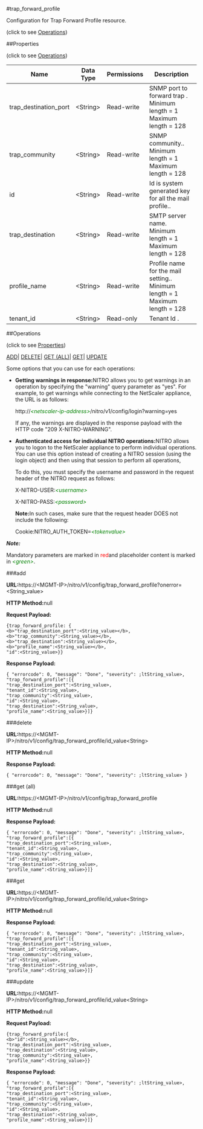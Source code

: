 #trap_forward_profile



Configuration for Trap Forward Profile resource.

<span>(click to see [Operations](#operations))</span>



##Properties 

<span>(click to see [Operations](#operations))</span>





<table><thead><tr><th>Name</th><th>Data Type</th><th>Permissions</th><th>Description</th></tr></thead><tbody><tr><td>trap_destination_port</td><td>&lt;String></td><td>Read-write</td><td>SNMP port to forward trap .<br>Minimum length = 1<br>Maximum length = 128</td></tr><tr><td>trap_community</td><td>&lt;String></td><td>Read-write</td><td>SNMP community..<br>Minimum length = 1<br>Maximum length = 128</td></tr><tr><td>id</td><td>&lt;String></td><td>Read-write</td><td>Id is system generated key for all the mail profile..</td></tr><tr><td>trap_destination</td><td>&lt;String></td><td>Read-write</td><td>SMTP server name.<br>Minimum length = 1<br>Maximum length = 128</td></tr><tr><td>profile_name</td><td>&lt;String></td><td>Read-write</td><td>Profile name for the mail setting..<br>Minimum length = 1<br>Maximum length = 128</td></tr><tr><td>tenant_id</td><td>&lt;String></td><td>Read-only</td><td>Tenant Id .</td></tr></tbody></table>

##Operations 

<span>(click to see [Properties](#properties))</span>





[ADD](#add)| [DELETE](#delete)| [GET (ALL)](#get-all)| [GET](#get)| [UPDATE](#update)





Some options that you can use for each operations:

<ul><li><p><b>Getting warnings in response:</b>NITRO allows you to get warnings in an operation by specifying the "warning" query parameter as "yes". For example, to get warnings while connecting to the NetScaler appliance, the URL is as follows:</p><p>http://<span style="color:green;font-style:italic;">&lt;netscaler-ip-address&gt;</span>/nitro/v1/config/login?warning=yes</p><p>If any, the warnings are displayed in the response payload with the HTTP code "209 X-NITRO-WARNING".</p></li><li><p><b>Authenticated access for individual NITRO operations:</b>NITRO allows you to logon to the NetScaler appliance to perform individual operations. You can use this option instead of creating a NITRO session (using the login object) and then using that session to perform all operations,</p><p>To do this, you must specify the username and password in the request header of the NITRO request as follows:</p><p>X-NITRO-USER:<span style="color:green;font-style:italic;">&lt;username&gt;</span></p><p>X-NITRO-PASS:<span style="color:green;font-style:italic;">&lt;password&gt;</span></p><p><b>Note:</b>In such cases, make sure that the request header DOES not include the following:</p><p>Cookie:NITRO_AUTH_TOKEN=<span style="color:green;font-style:italic;">&lt;tokenvalue&gt;</span></p></li></ul>







***Note:*** 

Mandatory parameters are marked in <span style="color:#FF0000;">red</span>and placeholder content is marked in <span style="color:green;font-style:italic">&lt;green&gt;</span>.



###add







<b>URL:</b>https://&lt;MGMT-IP&gt;/nitro/v1/config/trap_forward_profile?onerror=&lt;String_value&gt;

<b>HTTP Method:</b>null

<b>Request Payload: </b>
```
{trap_forward_profile: {
<b>"trap_destination_port":<String_value></b>,
<b>"trap_community":<String_value></b>,
<b>"trap_destination":<String_value></b>,
<b>"profile_name":<String_value></b>,
"id":<String_value>}}
```

<b>Response Payload: </b>
```
{ "errorcode": 0, "message": "Done", "severity": ;ltString_value>, "trap_forward_profile":[{
"trap_destination_port":<String_value>,
"tenant_id":<String_value>,
"trap_community":<String_value>,
"id":<String_value>,
"trap_destination":<String_value>,
"profile_name":<String_value>}]}
```







###delete







<b>URL:</b>https://&lt;MGMT-IP&gt;/nitro/v1/config/trap_forward_profile/id_value&lt;String&gt;

<b>HTTP Method:</b>null

<b>Response Payload: </b>
```
{ "errorcode": 0, "message": "Done", "severity": ;ltString_value> }
```







###get (all)







<b>URL:</b>https://&lt;MGMT-IP&gt;/nitro/v1/config/trap_forward_profile

<b>HTTP Method:</b>null

<b>Response Payload: </b>
```
{ "errorcode": 0, "message": "Done", "severity": ;ltString_value>, "trap_forward_profile":[{
"trap_destination_port":<String_value>,
"tenant_id":<String_value>,
"trap_community":<String_value>,
"id":<String_value>,
"trap_destination":<String_value>,
"profile_name":<String_value>}]}
```







###get







<b>URL:</b>https://&lt;MGMT-IP&gt;/nitro/v1/config/trap_forward_profile/id_value&lt;String&gt;

<b>HTTP Method:</b>null

<b>Response Payload: </b>
```
{ "errorcode": 0, "message": "Done", "severity": ;ltString_value>, "trap_forward_profile":[{
"trap_destination_port":<String_value>,
"tenant_id":<String_value>,
"trap_community":<String_value>,
"id":<String_value>,
"trap_destination":<String_value>,
"profile_name":<String_value>}]}
```







###update







<b>URL:</b>https://&lt;MGMT-IP&gt;/nitro/v1/config/trap_forward_profile/id_value&lt;String&gt;

<b>HTTP Method:</b>null

<b>Request Payload: </b>
```
{trap_forward_profile:{
<b>"id":<String_value></b>,
"trap_destination_port":<String_value>,
"trap_destination":<String_value>,
"trap_community":<String_value>,
"profile_name":<String_value>}}
```

<b>Response Payload: </b>
```
{ "errorcode": 0, "message": "Done", "severity": ;ltString_value>, "trap_forward_profile":[{
"trap_destination_port":<String_value>,
"tenant_id":<String_value>,
"trap_community":<String_value>,
"id":<String_value>,
"trap_destination":<String_value>,
"profile_name":<String_value>}]}
```







